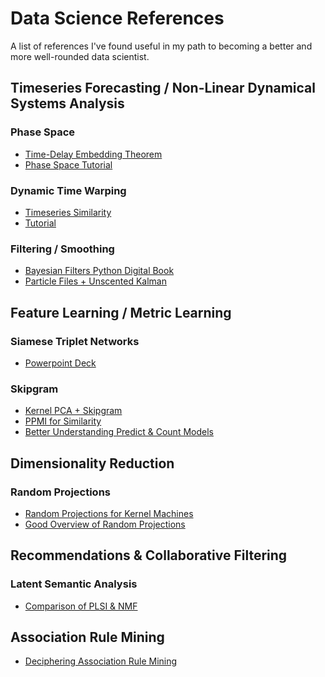 # Data Science References

A list of references I've found useful in my path to becoming a better and more well-rounded data scientist. 

## Timeseries Forecasting / Non-Linear Dynamical Systems Analysis

### Phase Space
- [Time-Delay Embedding Theorem](https://en.wikipedia.org/wiki/Takens%27s_theorem)
- [Phase Space Tutorial](http://www.agnld.uni-potsdam.de/~marwan/matlab-tutorials/html/phasespace.html)

### Dynamic Time Warping
- [Timeseries Similarity](http://www.maths.manchester.ac.uk/~mbbx2se2/Docs/Dynamic_time_warping(Steven_Elsworth).pdf)
- [Tutorial](https://sflscientific.com/data-science-blog/2016/6/3/dynamic-time-warping-time-series-analysis-ii)

### Filtering / Smoothing
- [Bayesian Filters Python Digital Book](https://github.com/rlabbe/Kalman-and-Bayesian-Filters-in-Python)
- [Particle Files + Unscented Kalman](https://perso.uclouvain.be/michel.verleysen/papers/ffm07sd2.pdf)

## Feature Learning / Metric Learning

### Siamese Triplet Networks
- [Powerpoint Deck](https://filebox.ece.vt.edu/~jbhuang/teaching/ece6554/sp17/lectures/Lecture_08_Siamese_Triplet_Networks.pdf)

### Skipgram
- [Kernel PCA + Skipgram](https://medium.com/@vishwanigupta/kpca-skip-gram-model-improving-word-embedding-a6a0cb7aad49)
- [PPMI for Similarity](https://www.kaggle.com/gabrielaltay/word-vectors-from-pmi-matrix)
- [Better Understanding Predict & Count Models](https://arxiv.org/pdf/1511.02024.pdf)

## Dimensionality Reduction

### Random Projections
- [Random Projections for Kernel Machines](https://www.robots.ox.ac.uk/~vgg/rg/papers/randomfeatures.pdf)
- [Good Overview of Random Projections](https://www.cs.waikato.ac.nz/~bobd/ECML_Tutorial/ECML_handouts.pdf)

## Recommendations & Collaborative Filtering

### Latent Semantic Analysis
- [Comparison of PLSI & NMF](https://pdfs.semanticscholar.org/0062/b9ff8522498b34f467e36af218d87fcf5d9a.pdf)


## Association Rule Mining

- [Deciphering Association Rule Mining](https://medium.com/data-science-group-iitr/association-rule-mining-deciphered-d818f1215b06)
